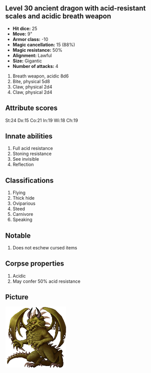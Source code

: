 ## Level 30 ancient dragon with acid-resistant scales and acidic breath weapon

- **Hit dice:** 25
- **Move:** 9"
- **Armor class:** -10
- **Magic cancellation:** 15 (88%)
- **Magic resistance:** 50%
- **Alignment:** Lawful
- **Size:** Gigantic
- **Number of attacks:** 4
1. Breath weapon, acidic 8d6
2. Bite, physical 5d8
3. Claw, physical 2d4
4. Claw, physical 2d4

## Attribute scores

St:24 Dx:15 Co:21 In:19 Wi:18 Ch:19

## Innate abilities

1. Full acid resistance
2. Stoning resistance
3. See invisible
4. Reflection

## Classifications

1. Flying
2. Thick hide
3. Oviparious
4. Steed
5. Carnivore
6. Speaking

## Notable

1. Does not eschew cursed items

## Corpse properties

1. Acidic
2. May confer 50% acid resistance

## Picture

![Ancient yellow dragon](https://github.com/hyvanmielenpelit/GnollHackTileSet/blob/main/Monsters/ancient_yellow_dragon/ancient_yellow_dragon.png?raw=true)
